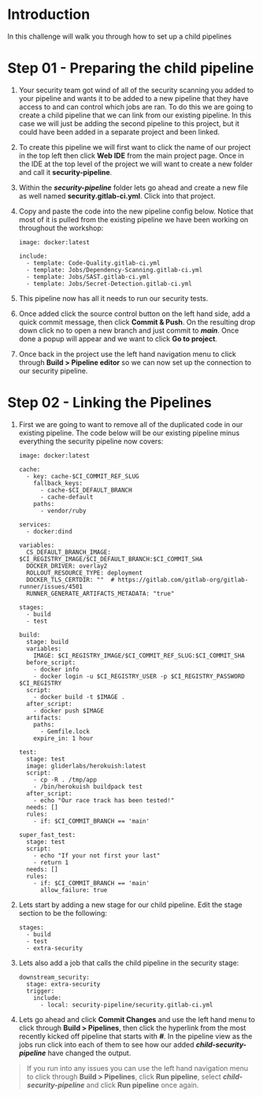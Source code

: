 # Introduction

In this challenge will walk you through how to set up a child pipelines

# Step 01 - Preparing the child pipeline

1. Your security team got wind of all of the security scanning you added to your pipeline and wants it to be added to a new pipeline that they have access to and can control which jobs are ran. To do this we are going to create a child pipeline that we can link from our existing pipeline. In this case we will just be adding the second pipeline to this project, but it could have been added in a separate project and been linked.
2. To create this pipeline we will first want to click the name of our project in the top left then click **Web IDE** from the main project page. Once in the IDE at the top level of the project we will want to create a new folder and call it **security-pipeline**.
3. Within the **_security-pipeline_** folder lets go ahead and create a new file as well named **security.gitlab-ci.yml**. Click into that project.
4. Copy and paste the code into the new pipeline config below. Notice that most of it is pulled from the existing pipeline we have been working on throughout the workshop:

   ```plaintext
   image: docker:latest
   
   include:
     - template: Code-Quality.gitlab-ci.yml
     - template: Jobs/Dependency-Scanning.gitlab-ci.yml
     - template: Jobs/SAST.gitlab-ci.yml
     - template: Jobs/Secret-Detection.gitlab-ci.yml
   ```
5. This pipeline now has all it needs to run our security tests.
6. Once added click the source control button on the left hand side, add a quick commit message, then click **Commit & Push**. On the resulting drop down click no to open a new branch and just commit to **_main_**. Once done a popup will appear and we want to click **Go to project**.
7. Once back in the project use the left hand navigation menu to click through **Build \> Pipeline editor** so we can now set up the connection to our security pipeline.

# Step 02 - Linking the Pipelines

1. First we are going to want to remove all of the duplicated code in our existing pipeline. The code below will be our existing pipeline minus everything the security pipeline now covers:

   ```plaintext
   image: docker:latest
   
   cache:
     - key: cache-$CI_COMMIT_REF_SLUG
       fallback_keys:
         - cache-$CI_DEFAULT_BRANCH
         - cache-default
       paths:
         - vendor/ruby
   
   services:
     - docker:dind
   
   variables:
     CS_DEFAULT_BRANCH_IMAGE: $CI_REGISTRY_IMAGE/$CI_DEFAULT_BRANCH:$CI_COMMIT_SHA
     DOCKER_DRIVER: overlay2
     ROLLOUT_RESOURCE_TYPE: deployment
     DOCKER_TLS_CERTDIR: ""  # https://gitlab.com/gitlab-org/gitlab-runner/issues/4501
     RUNNER_GENERATE_ARTIFACTS_METADATA: "true"
   
   stages:
     - build
     - test
    
   build:
     stage: build
     variables:
       IMAGE: $CI_REGISTRY_IMAGE/$CI_COMMIT_REF_SLUG:$CI_COMMIT_SHA
     before_script:
       - docker info
       - docker login -u $CI_REGISTRY_USER -p $CI_REGISTRY_PASSWORD $CI_REGISTRY
     script:
       - docker build -t $IMAGE .
     after_script:
       - docker push $IMAGE
     artifacts:
       paths:
         - Gemfile.lock
       expire_in: 1 hour
   
   test:
     stage: test
     image: gliderlabs/herokuish:latest
     script:
       - cp -R . /tmp/app
       - /bin/herokuish buildpack test
     after_script:
       - echo "Our race track has been tested!"
     needs: []
     rules:
       - if: $CI_COMMIT_BRANCH == 'main'
   
   super_fast_test:
     stage: test
     script:
       - echo "If your not first your last"
       - return 1
     needs: []
     rules:
       - if: $CI_COMMIT_BRANCH == 'main'
         allow_failure: true
   ```
2. Lets start by adding a new stage for our child pipeline. Edit the stage section to be the following:

   ```plaintext
   stages:
     - build
     - test
     - extra-security
   ```
3. Lets also add a job that calls the child pipeline in the security stage:

   ```plaintext
   downstream_security:
     stage: extra-security
     trigger:
       include:
         - local: security-pipeline/security.gitlab-ci.yml
   ```
4. Lets go ahead and click **Commit Changes** and use the left hand menu to click through **Build \> Pipelines**, then click the hyperlink from the most recently kicked off pipeline that starts with **<span dir="">_#_</span>**. In the pipeline view as the jobs run click into each of them to see how our added **_child-security-pipeline_** have changed the output.

> If you run into any issues you can use the left hand navigation menu to click through **Build \> Pipelines**, click **Run pipeline**, select **_child-security-pipeline_** and click **Run pipeline** once again.
